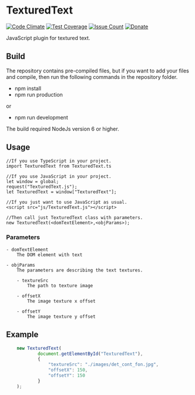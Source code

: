
# TexturedText

[![Code Climate](https://codeclimate.com/github/TexturedText/AnimationFrame/badges/gpa.svg)](https://codeclimate.com/github/TexturedText/AnimationFrame)
[![Test Coverage](https://codeclimate.com/github/TexturedText/AnimationFrame/badges/coverage.svg)](https://codeclimate.com/github/TexturedText/AnimationFrame/coverage)
[![Issue Count](https://codeclimate.com/github/TexturedText/AnimationFrame/badges/issue_count.svg)](https://codeclimate.com/github/TexturedText/AnimationFrame)
[![Donate](https://img.shields.io/badge/donate-%E2%99%A5-red.svg)](http://crazysquirrel.ru/support/)


JavaScript plugin for textured text.

## Build

The repository contains pre-compiled files, but if you want to add your files and compile, then run the following commands in the repository folder.

* npm install
* npm run production

or

* npm run development

The build required NodeJs version 6 or higher.

## Usage

```
//If you use TypeScript in your project.
import TexturedText from TexturedText.ts
    
//If you use JavaScript in your project.
let window = global;
request("TexturedText.js");
let TexturedText = window["TexturedText"];
    
//If you just want to use JavaScript as usual.
<script src="js/TexturedText.js"></script>
    
//Then call just TexturedText class with parameters.
new TexturedText(<domTextElement>,<objParams>);
```

### Parameters

```
- domTextElement
    The DOM element with text
        
- objParams
    The parameters are describing the text textures.
    
    - textureSrc
        The path to texture image
        
    - offsetX
        The image texture x offset
        
    - offsetY
        The image texture y offset
```

## Example

```javascript
    new TexturedText(
            document.getElementById("TexturedText"),
            {
                "textureSrc": "./images/det_cont_fon.jpg",
                "offsetX": 150,
                "offsetY": 150
            }
    );
```
